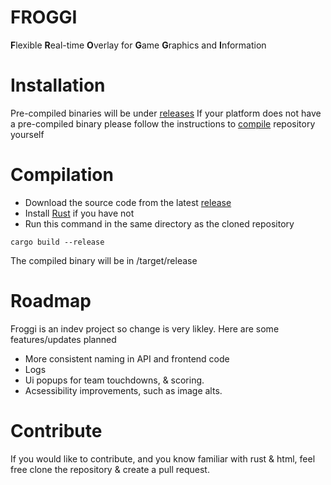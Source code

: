 # FROGGI
**F**lexible **R**eal-time **O**verlay for **G**ame **G**raphics and **I**nformation
# Installation
Pre-compiled binaries will be under [releases](https://github.com/AllLiver/FOSSO/releases "releases")
If your platform does not have a pre-compiled binary please follow the instructions to [compile](https://github.com/AllLiver/FOSSO?tab=readme-ov-file#compilation "how to compile") repository yourself

# Compilation 
- Download the source code from the latest [release](https://github.com/AllLiver/FOSSO/releases "releases")
- Install [Rust](https://rustup.rs/ "rustup") if you have not
- Run this command in the same directory as the cloned repository
```
cargo build --release
```
The compiled binary will be in /target/release

# Roadmap
Froggi is an indev project so change is very likley.
Here are some features/updates planned
 - More consistent naming in API and frontend code
 - Logs
 - Ui popups for team touchdowns, & scoring.
 - Acsessibility improvements, such as image alts.

# Contribute
If you would like to contribute, and you know familiar with rust & html, feel free clone the repository & create a pull request.

